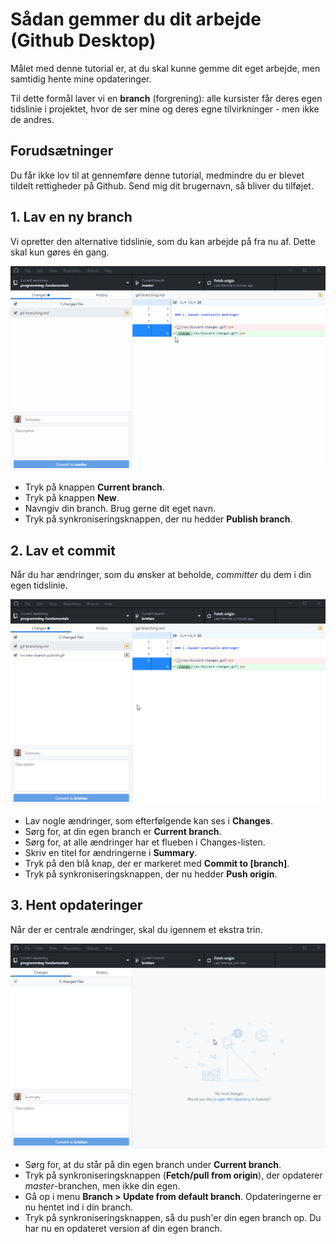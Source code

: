 # Sådan gemmer du dit arbejde (Github Desktop)

Målet med denne tutorial er, at du skal kunne gemme dit eget arbejde, men samtidig hente mine opdateringer.

Til dette formål laver vi en **branch** (forgrening): alle kursister får deres egen tidslinie i projektet, hvor de ser mine og deres egne tilvirkninger - men ikke de andres.

## Forudsætninger

Du får ikke lov til at gennemføre denne tutorial, medmindre du er blevet tildelt rettigheder på Github. Send mig dit brugernavn, så bliver du tilføjet.

## 1. Lav en ny branch

Vi opretter den alternative tidslinie, som du kan arbejde på fra nu af. Dette skal kun gøres én gang.

![new branch](res/new-branch-publish.gif)

- Tryk på knappen **Current branch**.
- Tryk på knappen **New**.
- Navngiv din branch. Brug gerne dit eget navn.
- Tryk på synkroniseringsknappen, der nu hedder **Publish branch**.

## 2. Lav et commit

Når du har ændringer, som du ønsker at beholde, _committer_ du dem i din egen tidslinie.

![commit](res/commit.gif)

- Lav nogle ændringer, som efterfølgende kan ses i **Changes**.
- Sørg for, at din egen branch er **Current branch**.
- Sørg for, at alle ændringer har et flueben i Changes-listen.
- Skriv en titel for ændringerne i **Summary**.
- Tryk på den blå knap, der er markeret med **Commit to [branch]**.
- Tryk på synkroniseringsknappen, der nu hedder **Push origin**.

## 3. Hent opdateringer

Når der er centrale ændringer, skal du igennem et ekstra trin.

![update from default](res/update-from-default.gif)

- Sørg for, at du står på din egen branch under **Current branch**.
- Tryk på synkroniseringsknappen (**Fetch/pull from origin**), der opdaterer _master_-branchen, men ikke din egen.
- Gå op i menu **Branch > Update from default branch**. Opdateringerne er nu hentet ind i din branch.
- Tryk på synkroniseringsknappen, så du push'er din egen branch op. Du har nu en opdateret version af din egen branch.
